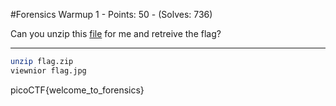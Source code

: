 #Forensics Warmup 1 - Points: 50 - (Solves: 736)

Can you unzip this [file][1] for me and retreive the flag?

[1]: https://2018shell2.picoctf.com/static/d6487f8e2cbbb28b5168b512f0ac0710/flag.zip

---

```sh
unzip flag.zip
viewnior flag.jpg
```

picoCTF{welcome_to_forensics}